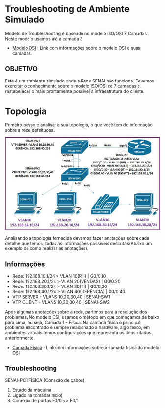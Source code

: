 # Troubleshooting de Ambiente Simulado

Modelo de Troubleshooting é baseado no modelo ISO/OSI 7 Camadas. Neste modelo usamos até a camada 3

- [Modelo OSI](https://pt.wikipedia.org/wiki/Modelo_OSI) : Link com informações sobre o modelo OSI e suas camadas.

## **OBJETIVO**

Este é um ambiente simulado onde a Rede SENAI não funciona. Devemos exercitar o conhecimento sobre o modelo ISO/OSI de 7 camadas e restabelecer o mais prontamente possivel a infraestrutura do cliente.

# Topologia

Primeiro passo é analisar a sua topologia, o que voçê tem de informação sobre a rede defeituosa.

![fluxograma](Photo-cenário.png)

Analisando a topologia fornecida devemos fazer anotações sobre cada detalhe que temos, todas as informações possiveis descritas(Abaixo um exemplo de como realizar as anotações).

## Informações

- Rede: 192.168.10.1/24 > VLAN 10(RH) | G0/0.10
- Rede: 192.168.20.1/24 > VLAN 20(VENDAS) | G0/0.20
- Rede: 192.168.30.1/24 > VLAN 30(TI) | G0/0.30
- Rede: 192.168.40.1/24 > VLAN 40(GERÊNCIA) | G0/0.40
- VTP SERVER - VLANS 10,20,30,40 | SENAI-SW1
- VTP CLIENT - VLANS 10,20,30,40 | SENAI-SW2

Após algumas anotações sobre a rede, partimos para a resolução dos problemas. No modelo OSI, usamos o método em que começamos de baixo para cima, ou seja, Camada 1 - Física. Na camada física o principal problema encontrado é sempre relacionado a hardware, algo físico, em ambientes virtuais temos configurações que representa os itens citados anteriormente.


- [Camada Física](https://pt.wikipedia.org/wiki/Camada_f%C3%ADsica) : Link com informações sobre a camada física do modelo OSI


## Troubleshooting

SENAI-PC1
FÍSICA (Conexão de cabos)
1. Estado da máquina
2. Ligado na tomada(Início)
3. Conexão de portas
		F0/0 <> F0/1 
		



